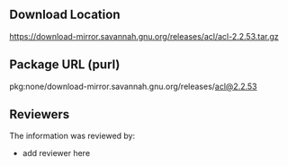 ## Download Location

https://download-mirror.savannah.gnu.org/releases/acl/acl-2.2.53.tar.gz

## Package URL (purl)

pkg:none/download-mirror.savannah.gnu.org/releases/acl@2.2.53

## Reviewers

The information was reviewed by:

* add reviewer here